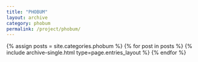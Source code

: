 ```yaml
---
title: "PHOBUM"
layout: archive
category: phobum
permalink: /project/phobum/
---
```


{% assign posts = site.categories.phobum %}
{% for post in posts %} {% include archive-single.html type=page.entries_layout %} {% endfor %}

<!-- 공백이 있는 카테고리 같은경우 ['카테고리명']의 형식으로 만들어주기 -->
